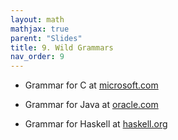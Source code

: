 ```yaml
---
layout: math
mathjax: true
parent: "Slides"
title: 9. Wild Grammars
nav_order: 9
---
```


* Grammar for C at [microsoft.com](https://learn.microsoft.com/en-us/cpp/c-language/phrase-structure-grammar?view=msvc-170)

* Grammar for Java at [oracle.com](https://docs.oracle.com/javase/specs/jls/se7/html/jls-18.html)

* Grammar for Haskell at [haskell.org](https://www.haskell.org/onlinereport/syntax-iso.html)
